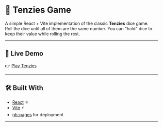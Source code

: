 # 🎲 Tenzies Game

A simple React + Vite implementation of the classic **Tenzies** dice game.  
Roll the dice until all of them are the same number. You can "hold" dice to keep their value while rolling the rest.  

---

## 🚀 Live Demo
👉 [Play Tenzies](https://whydeezz.github.io/Tenzies/)

---

## 🛠️ Built With
- [React](https://react.dev/) ⚛️
- [Vite](https://vitejs.dev/) ⚡
- [gh-pages](https://www.npmjs.com/package/gh-pages) for deployment  

---
